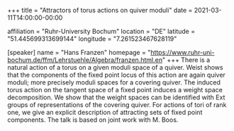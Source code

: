 +++
title = "Attractors of torus actions on quiver moduli"
date = 2021-03-11T14:00:00-00:00

affiliation = "Ruhr-University Bochum"
location = "DE"
latitude = "51.445699313699144"
longitude = "7.261523467628119"

[speaker]
  name = "Hans Franzen"
  homepage = "https://www.ruhr-uni-bochum.de/ffm/Lehrstuehle/Algebra/franzen.html.en"
+++
There is a natural action of a torus on a given moduli space of a
quiver. Weist shows that the components of the fixed point locus of this action
are again quiver moduli; more precisely moduli spaces for a covering quiver. The
induced torus action on the tangent space of a fixed point induces a weight
space decomposition. We show that the weight spaces can be identified with Ext
groups of representations of the covering quiver. For actions of tori of rank
one, we give an explicit description of attracting sets of fixed point
components. The talk is based on joint work with M. Boos.
